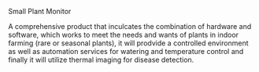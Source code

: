 Small Plant Monitor

A comprehensive product that inculcates the combination of hardware and software, which works to meet the needs and wants of plants in indoor farming (rare or seasonal plants), it will prodvide a controlled environment as well as automation services for watering and temperature control and finally it will utilize thermal imaging for disease detection. 
